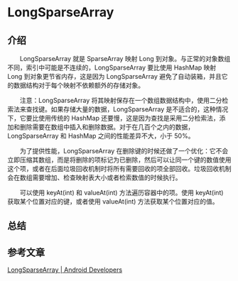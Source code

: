 # LongSparseArray

## 介绍
　　LongSparseArray 就是 SparseArray 映射 Long 到对象。与正常的对象数组不同，索引中可能是不连续的，LongSparseArray 要比使用 HashMap 映射 Long 到对象更节省内存，这是因为 LongSparseArray 避免了自动装箱，并且它的数据结构对于每个映射不依赖额外的存储对象。

　　注意：LongSparseArray 将其映射保存在一个数组数据结构中，使用二分检索法来查找键。如果存储大量的数据，LongSparseArray 是不适合的，这种情况下，它要比使用传统的 HashMap 还要慢，这是因为查找是采用二分检索法，添加和删除需要在数组中插入和删除数据。对于在几百个之内的数据，LongSparseArray 和 HashMap 之间的性能差异不大，小于 50%。

　　为了提供性能，LongSparseArray 在删除键的时候还做了一个优化：它不会立即压缩其数组，而是将删除的项标记为已删除，然后可以让同一个键的数值使用这个项，或者在后面垃圾回收机制时将所有需要回收的项全部回收。垃圾回收机制会在数组需要增加、检查映射表大小或者检索数值的时候执行。

　　可以使用 keyAt(int) 和 valueAt(int) 方法遍历容器中的项。使用 keyAt(int) 获取某个位置对应的键，或者使用 valueAt(int) 方法获取某个位置对应的值。

## 总结



## 参考文章
[LongSparseArray | Android Developers](https://developer.android.google.cn/reference/kotlin/androidx/collection/LongSparseArray)
